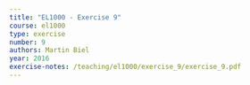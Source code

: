 ```yaml
---
title: "EL1000 - Exercise 9"
course: el1000
type: exercise
number: 9
authors: Martin Biel
year: 2016
exercise-notes: /teaching/el1000/exercise_9/exercise_9.pdf
---
```

